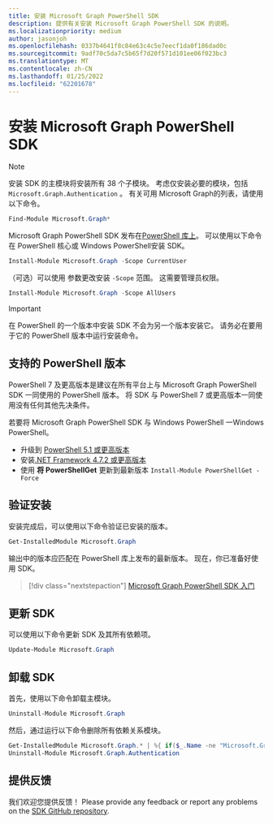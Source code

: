 ```yaml
---
title: 安装 Microsoft Graph PowerShell SDK
description: 提供有关安装 Microsoft Graph PowerShell SDK 的说明。
ms.localizationpriority: medium
author: jasonjoh
ms.openlocfilehash: 0337b4641f8c84e63c4c5e7eecf1da0f186dad0c
ms.sourcegitcommit: 9adf70c5da7c5b65f7d20f571d101ee06f023bc3
ms.translationtype: MT
ms.contentlocale: zh-CN
ms.lasthandoff: 01/25/2022
ms.locfileid: "62201678"
---
```

# <a name="install-the-microsoft-graph-powershell-sdk"></a>安装 Microsoft Graph PowerShell SDK

> [!NOTE]
> 安装 SDK 的主模块将安装所有 38 个子模块。 考虑仅安装必要的模块，包括 `Microsoft.Graph.Authentication` 。 有关可用 Microsoft Graph的列表，请使用以下命令。
>
> ```powershell
> Find-Module Microsoft.Graph*
> ```

Microsoft Graph PowerShell SDK 发布在[PowerShell 库上](https://www.powershellgallery.com/packages/Microsoft.Graph)。 可以使用以下命令在 PowerShell 核心或 Windows PowerShell安装 SDK。

```powershell
Install-Module Microsoft.Graph -Scope CurrentUser
```

（可选）可以使用 参数更改安装 `-Scope` 范围。 这需要管理员权限。

```powershell
Install-Module Microsoft.Graph -Scope AllUsers
```

> [!IMPORTANT]
> 在 PowerShell 的一个版本中安装 SDK 不会为另一个版本安装它。 请务必在要用于它的 PowerShell 版本中运行安装命令。

## <a name="supported-powershell-versions"></a>支持的 PowerShell 版本

PowerShell 7 及更高版本是建议在所有平台上与 Microsoft Graph PowerShell SDK 一同使用的 PowerShell 版本。 将 SDK 与 PowerShell 7 或更高版本一同使用没有任何其他先决条件。

若要将 Microsoft Graph PowerShell SDK 与 Windows PowerShell 一Windows PowerShell。

- 升级到 [PowerShell 5.1 或更高版本](/powershell/scripting/windows-powershell/install/installing-windows-powershell#upgrading-existing-windows-powershell)
- 安装[.NET Framework 4.7.2 或更高版本](/dotnet/framework/install/)
- 使用 **将 PowerShellGet** 更新到最新版本 `Install-Module PowerShellGet -Force`

## <a name="verify-installation"></a>验证安装

安装完成后，可以使用以下命令验证已安装的版本。

```powershell
Get-InstalledModule Microsoft.Graph
```

输出中的版本应匹配在 PowerShell 库上发布的最新版本。 现在，你已准备好使用 SDK。

> [!div class="nextstepaction"]
> [Microsoft Graph PowerShell SDK 入门](get-started.md)

## <a name="updating-the-sdk"></a>更新 SDK

可以使用以下命令更新 SDK 及其所有依赖项。

```powershell
Update-Module Microsoft.Graph
```

## <a name="uninstalling-the-sdk"></a>卸载 SDK

首先，使用以下命令卸载主模块。

```powershell
Uninstall-Module Microsoft.Graph
```

然后，通过运行以下命令删除所有依赖关系模块。

```powershell
Get-InstalledModule Microsoft.Graph.* | %{ if($_.Name -ne "Microsoft.Graph.Authentication"){ Uninstall-Module $_.Name } }
Uninstall-Module Microsoft.Graph.Authentication
```

## <a name="provide-feedback"></a>提供反馈

我们欢迎您提供反馈！ Please provide any feedback or report any problems on the [SDK GitHub repository](https://github.com/microsoftgraph/msgraph-sdk-powershell/issues).
